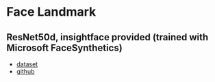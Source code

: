 # Face Landmark

## ResNet50d, insightface provided (trained with Microsoft FaceSynthetics)

* [dataset](https://github.com/microsoft/FaceSynthetics)
* [github](https://github.com/deepinsight/insightface/tree/master/alignment/synthetics)
